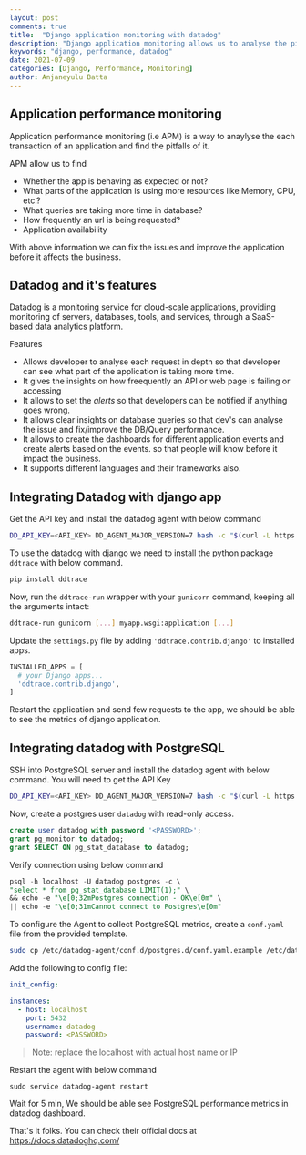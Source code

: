 ```yaml
---
layout: post
comments: true
title:  "Django application monitoring with datadog"
description: "Django application monitoring allows us to analyse the pitfalls of the application so that we can fix it and improve the application."
keywords: "django, performance, datadog"
date: 2021-07-09
categories: [Django, Performance, Monitoring]
author: Anjaneyulu Batta
---
```


## Application performance monitoring

Application performance monitoring (i.e APM) is a way to anaylyse the each transaction of an application and find the pitfalls of it.

APM allow us to find

- Whether the app is behaving as expected or not?
- What parts of the application is using more resources like Memory, CPU, etc.?
- What queries are taking more time in database?
- How frequently an url is being requested?
- Application availability

With above information we can fix the issues and improve the application before it affects the business.

## Datadog and it's features

Datadog is a monitoring service for cloud-scale applications, providing monitoring of servers, databases, tools, and services, through a SaaS-based data analytics platform.

Features

- Allows developer to analyse each request in depth so that developer can see what part of the application is taking more time.
- It gives the insights on how freequently an API or web page is failing or accessing
- It allows to set the *alerts* so that developers can be notified if anything goes wrong.
- It allows clear insights on database queries so that dev's can analyse the issue and fix/improve the DB/Query performance.
- It allows to create the dashboards for different application events and create alerts based on the events. so that people will know before it impact the business.
- It supports different languages and their frameworks also.


## Integrating Datadog with django app

Get the API key and install the datadog agent with below command

```bash
DD_API_KEY=<API_KEY> DD_AGENT_MAJOR_VERSION=7 bash -c "$(curl -L https://raw.githubusercontent.com/DataDog/datadog-agent/master/cmd/agent/install_script.sh)"
```


To use the datadog with django we need to install the python package `ddtrace` with below command.

```python
pip install ddtrace

```


Now, run the `ddtrace-run` wrapper with your `gunicorn` command, keeping all the arguments intact:

```bash
ddtrace-run gunicorn [...] myapp.wsgi:application [...]
```

Update the `settings.py` file by adding `'ddtrace.contrib.django'` to installed apps.

```python
INSTALLED_APPS = [
  # your Django apps...
  'ddtrace.contrib.django',
]
```

Restart the application and send few requests to the app, we should be able to see the metrics of django application.


## Integrating datadog with PostgreSQL

SSH into PostgreSQL server and install the datadog agent with below command. You will need to get the API Key

```bash
DD_API_KEY=<API_KEY> DD_AGENT_MAJOR_VERSION=7 bash -c "$(curl -L https://raw.githubusercontent.com/DataDog/datadog-agent/master/cmd/agent/install_script.sh)"
```

Now, create a postgres user `datadog` with read-only access.

```sql
create user datadog with password '<PASSWORD>';
grant pg_monitor to datadog;
grant SELECT ON pg_stat_database to datadog;
```

Verify connection using below command

```sql
psql -h localhost -U datadog postgres -c \
"select * from pg_stat_database LIMIT(1);" \
&& echo -e "\e[0;32mPostgres connection - OK\e[0m" \
|| echo -e "\e[0;31mCannot connect to Postgres\e[0m"
```

To configure the Agent to collect PostgreSQL metrics, create a `conf.yaml` file from the provided template.

```bash
sudo cp /etc/datadog-agent/conf.d/postgres.d/conf.yaml.example /etc/datadog-agent/conf.d/postgres.d/conf.yaml
```

Add the following to config file:

```yaml
init_config:

instances:
  - host: localhost
    port: 5432
    username: datadog
    password: <PASSWORD>
```

> Note: replace the localhost with actual host name or IP

Restart the agent with below command

```
sudo service datadog-agent restart
```

Wait for 5 min, We should be able see PostgreSQL performance metrics in datadog dashboard.

That's it folks. You can check their official docs at https://docs.datadoghq.com/

